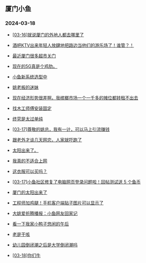 ## 厦门小鱼 
### 2024-03-18

+ [[03-16]就说厦门的外地人都去哪里了](http://bbs.xmfish.com/read-htm-tid-18161552.html)

+ [酒吧KTV出来年轻人放肆地把路边当他们的游乐场了！谁管？！](http://bbs.xmfish.com/read-htm-tid-18161538.html)

+ [最近厦门很多超市关门](http://bbs.xmfish.com/read-htm-tid-18161732.html)

+ [现在的5G真是个鸡肋。](http://bbs.xmfish.com/read-htm-tid-18161587.html)

+ [小鱼新系统选型中](http://bbs.xmfish.com/read-htm-tid-18161554.html)

+ [姚老板的迷妹](http://bbs.xmfish.com/read-htm-tid-18161579.html)

+ [现在经济形势很差啊，我槟榔市场一个一千多的摊位都转租不出去](http://bbs.xmfish.com/read-htm-tid-18161769.html)

+ [找木工师傅安装固定](http://bbs.xmfish.com/read-htm-tid-18161572.html)

+ [终究是太过单纯](http://bbs.xmfish.com/read-htm-tid-18161537.html)

+ [[03-17]尊敬的姚总，我有一计，可以马上引流赚钱](http://bbs.xmfish.com/read-htm-tid-18161634.html)

+ [跟老外才谈几天网恋，人家就吓跑了](http://bbs.xmfish.com/read-htm-tid-18161562.html)

+ [太阳出来了。](http://bbs.xmfish.com/read-htm-tid-18161684.html)

+ [我真的不适合上网](http://bbs.xmfish.com/read-htm-tid-18161832.html)

+ [这衣服可以买吗？](http://bbs.xmfish.com/read-htm-tid-18161846.html)

+ [[03-17]小鱼社区修复了电脑网页登录问题啦！回帖测试送 5 个鱼币](http://bbs.xmfish.com/read-htm-tid-18161873.html)

+ [厦门的太阳出来了](http://bbs.xmfish.com/read-htm-tid-18161681.html)

+ [工程师加鸡腿！手机客户端贴子图片可以显示了](http://bbs.xmfish.com/read-htm-tid-18161905.html)

+ [大姚爱折腾播报：小鱼网友回家记](http://bbs.xmfish.com/read-htm-tid-18161938.html)

+ [看一下我家小鸭子悠闲的午后](http://bbs.xmfish.com/read-htm-tid-18161782.html)

+ [老是干咳](http://bbs.xmfish.com/read-htm-tid-18161807.html)

+ [幼儿园倒闭潮之后是大学倒闭潮吗](http://bbs.xmfish.com/read-htm-tid-18161925.html)

+ [[03-18]你们牛](http://bbs.xmfish.com/read-htm-tid-18162005.html)

